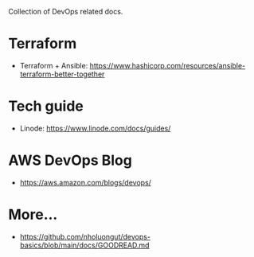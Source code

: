 Collection of DevOps related docs.
# Terraform
- Terraform + Ansible:  https://www.hashicorp.com/resources/ansible-terraform-better-together

# Tech guide
- Linode: https://www.linode.com/docs/guides/

# AWS DevOps Blog
- https://aws.amazon.com/blogs/devops/

# More...
- https://github.com/nholuongut/devops-basics/blob/main/docs/GOODREAD.md